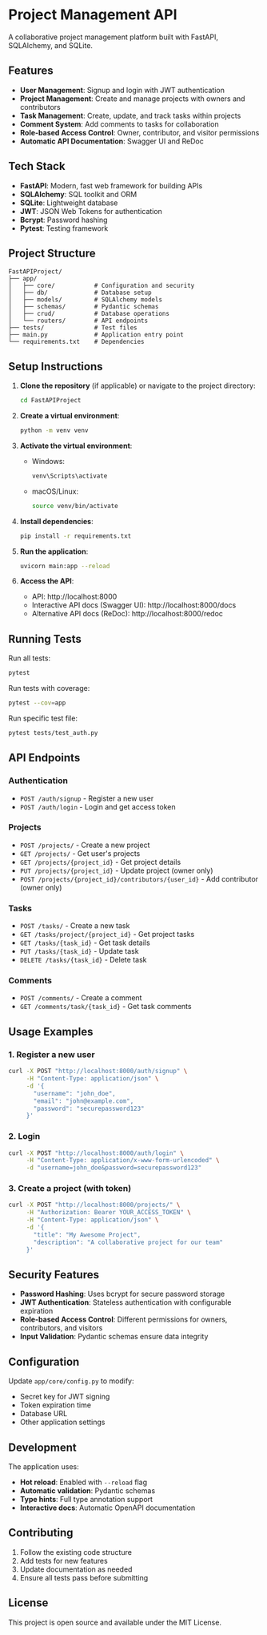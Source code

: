 # Project Management API

A collaborative project management platform built with FastAPI, SQLAlchemy, and SQLite.

## Features

- **User Management**: Signup and login with JWT authentication
- **Project Management**: Create and manage projects with owners and contributors
- **Task Management**: Create, update, and track tasks within projects
- **Comment System**: Add comments to tasks for collaboration
- **Role-based Access Control**: Owner, contributor, and visitor permissions
- **Automatic API Documentation**: Swagger UI and ReDoc

## Tech Stack

- **FastAPI**: Modern, fast web framework for building APIs
- **SQLAlchemy**: SQL toolkit and ORM
- **SQLite**: Lightweight database
- **JWT**: JSON Web Tokens for authentication
- **Bcrypt**: Password hashing
- **Pytest**: Testing framework

## Project Structure

```
FastAPIProject/
├── app/
│   ├── core/           # Configuration and security
│   ├── db/             # Database setup
│   ├── models/         # SQLAlchemy models
│   ├── schemas/        # Pydantic schemas
│   ├── crud/           # Database operations
│   └── routers/        # API endpoints
├── tests/              # Test files
├── main.py             # Application entry point
└── requirements.txt    # Dependencies
```

## Setup Instructions

1. **Clone the repository** (if applicable) or navigate to the project directory:
   ```bash
   cd FastAPIProject
   ```

2. **Create a virtual environment**:
   ```bash
   python -m venv venv
   ```

3. **Activate the virtual environment**:
   - Windows:
     ```bash
     venv\Scripts\activate
     ```
   - macOS/Linux:
     ```bash
     source venv/bin/activate
     ```

4. **Install dependencies**:
   ```bash
   pip install -r requirements.txt
   ```

5. **Run the application**:
   ```bash
   uvicorn main:app --reload
   ```

6. **Access the API**:
   - API: http://localhost:8000
   - Interactive API docs (Swagger UI): http://localhost:8000/docs
   - Alternative API docs (ReDoc): http://localhost:8000/redoc

## Running Tests

Run all tests:
```bash
pytest
```

Run tests with coverage:
```bash
pytest --cov=app
```

Run specific test file:
```bash
pytest tests/test_auth.py
```

## API Endpoints

### Authentication
- `POST /auth/signup` - Register a new user
- `POST /auth/login` - Login and get access token

### Projects
- `POST /projects/` - Create a new project
- `GET /projects/` - Get user's projects
- `GET /projects/{project_id}` - Get project details
- `PUT /projects/{project_id}` - Update project (owner only)
- `POST /projects/{project_id}/contributors/{user_id}` - Add contributor (owner only)

### Tasks
- `POST /tasks/` - Create a new task
- `GET /tasks/project/{project_id}` - Get project tasks
- `GET /tasks/{task_id}` - Get task details
- `PUT /tasks/{task_id}` - Update task
- `DELETE /tasks/{task_id}` - Delete task

### Comments
- `POST /comments/` - Create a comment
- `GET /comments/task/{task_id}` - Get task comments

## Usage Examples

### 1. Register a new user
```bash
curl -X POST "http://localhost:8000/auth/signup" \
     -H "Content-Type: application/json" \
     -d '{
       "username": "john_doe",
       "email": "john@example.com",
       "password": "securepassword123"
     }'
```

### 2. Login
```bash
curl -X POST "http://localhost:8000/auth/login" \
     -H "Content-Type: application/x-www-form-urlencoded" \
     -d "username=john_doe&password=securepassword123"
```

### 3. Create a project (with token)
```bash
curl -X POST "http://localhost:8000/projects/" \
     -H "Authorization: Bearer YOUR_ACCESS_TOKEN" \
     -H "Content-Type: application/json" \
     -d '{
       "title": "My Awesome Project",
       "description": "A collaborative project for our team"
     }'
```

## Security Features

- **Password Hashing**: Uses bcrypt for secure password storage
- **JWT Authentication**: Stateless authentication with configurable expiration
- **Role-based Access Control**: Different permissions for owners, contributors, and visitors
- **Input Validation**: Pydantic schemas ensure data integrity

## Configuration

Update `app/core/config.py` to modify:
- Secret key for JWT signing
- Token expiration time
- Database URL
- Other application settings

## Development

The application uses:
- **Hot reload**: Enabled with `--reload` flag
- **Automatic validation**: Pydantic schemas
- **Type hints**: Full type annotation support
- **Interactive docs**: Automatic OpenAPI documentation

## Contributing

1. Follow the existing code structure
2. Add tests for new features
3. Update documentation as needed
4. Ensure all tests pass before submitting

## License

This project is open source and available under the MIT License.